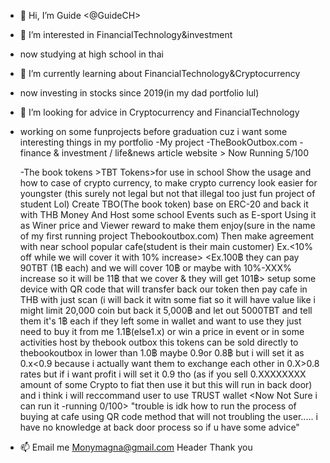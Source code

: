 - 👋 Hi, I’m Guide <@GuideCH>
- 👀 I’m interested in FinancialTechnology&investment
- now studying at high school in thai
- 🌱 I’m currently learning about FinancialTechnology&Cryptocurrency
- now investing in stocks since 2019(in my dad portfolio lul)
- 💞️ I’m looking for advice in Cryptocurrency and FinancialTechnology
- working on some funprojects before graduation cuz i want some interesting things in my portfolio 
  -My project
   -TheBookOutbox.com -finance & investment / life&news article website > Now Running 5/100 
   
   -The book tokens >TBT Tokens>for use in school
    Show the usage and how to case of crypto currency, to make crypto currency look easier for youngster (this surely not legal but not that illegal too just fun project of student Lol)
      Create TBO(The book token) base on ERC-20 and back it with THB Money And Host some school Events such as E-sport Using it as Winer price
        and Viewer reward to make them enjoy(sure in the name of my first running project Thebookoutbox.com) Then make agreement with near school popular cafe(student is their main customer)
          Ex.<10% off while we will cover it with 10% increase> <Ex.100฿ they can pay 90TBT (1฿ each) and we will cover 10฿ or maybe with 10%-XXX% increase so it will be 11฿ that we cover & they will get 101฿> 
            setup some device with QR code that will transfer back our token then pay cafe in THB with just scan
              (i will back it witn some fiat so it will have value like i might limit 20,000 coin but back it 5,000฿ and let out 5000TBT and tell them it's 1฿ each
                if they left some in wallet and want to use they just need to buy it from me 1.1฿(else1.x) or win a price in event or in some activities host by thebook outbox
                  this tokens can be sold directly to thebookoutbox in lower than 1.0฿ maybe 0.9or 0.8฿ but i will set it as 0.x<0.9 because i actually want them to exchange each other in 0.X>0.8 rates
                  but if i want profit i will set it 0.9 tho
                    (as if you sell 0.XXXXXXXX amount of some Crypto to fiat then use it but this will run in back door)
                      and i think i will reccommand user to use TRUST wallet <Now Not Sure i can run it -running 0/100>
                        "trouble is  idk how to run the process of buying at cafe using QR code method that will not troubling the user..... i have no knowledge at back door process so if u have some advice"
               
        
- 📫 Email me
    Monymagna@gmail.com 
    Header <Your Project Advice>
    Thank you

<!---
GuideCH/GuideCH is a ✨ special ✨ repository because its `README.md` (this file) appears on your GitHub profile.
You can click the Preview link to take a look at your changes.
--->
